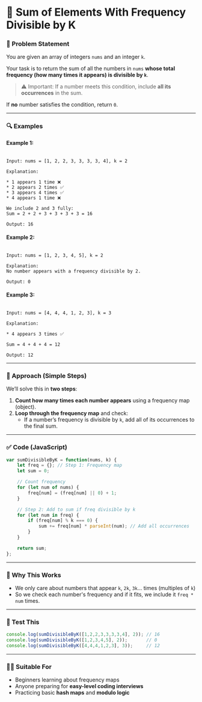 # 📘 Sum of Elements With Frequency Divisible by K

### 📝 Problem Statement

You are given an array of integers `nums` and an integer `k`.

Your task is to return the sum of all the numbers in `nums` **whose total frequency (how many times it appears) is divisible by `k`**.

> ⚠️ Important: If a number meets this condition, include **all its occurrences** in the sum.

If **no** number satisfies the condition, return `0`.

---

### 🔍 Examples

#### Example 1:
```

Input: nums = [1, 2, 2, 3, 3, 3, 3, 4], k = 2

Explanation:

* 1 appears 1 time ❌
* 2 appears 2 times ✅
* 3 appears 4 times ✅
* 4 appears 1 time ❌

We include 2 and 3 fully:
Sum = 2 + 2 + 3 + 3 + 3 + 3 = 16

Output: 16

```

#### Example 2:
```

Input: nums = [1, 2, 3, 4, 5], k = 2

Explanation:
No number appears with a frequency divisible by 2.

Output: 0

```

#### Example 3:
```

Input: nums = [4, 4, 4, 1, 2, 3], k = 3

Explanation:

* 4 appears 3 times ✅

Sum = 4 + 4 + 4 = 12

Output: 12

````

---

### 🚀 Approach (Simple Steps)

We’ll solve this in **two steps**:

1. **Count how many times each number appears** using a frequency map (object).
2. **Loop through the frequency map** and check:
   - If a number’s frequency is divisible by `k`, add all of its occurrences to the final sum.

---

### ✅ Code (JavaScript)

```javascript
var sumDivisibleByK = function(nums, k) {
    let freq = {}; // Step 1: Frequency map
    let sum = 0;

    // Count frequency
    for (let num of nums) {
        freq[num] = (freq[num] || 0) + 1;
    }

    // Step 2: Add to sum if freq divisible by k
    for (let num in freq) {
        if (freq[num] % k === 0) {
            sum += freq[num] * parseInt(num); // Add all occurrences
        }
    }

    return sum;
};
````

---

### 🧠 Why This Works

* We only care about numbers that appear `k`, `2k`, `3k`... times (multiples of `k`)
* So we check each number's frequency and if it fits, we include it `freq * num` times.

---

### 🧪 Test This

```js
console.log(sumDivisibleByK([1,2,2,3,3,3,3,4], 2)); // 16
console.log(sumDivisibleByK([1,2,3,4,5], 2));       // 0
console.log(sumDivisibleByK([4,4,4,1,2,3], 3));     // 12
```

---

### 🙋‍♂️ Suitable For

* Beginners learning about frequency maps
* Anyone preparing for **easy-level coding interviews**
* Practicing basic **hash maps** and **modulo logic**


